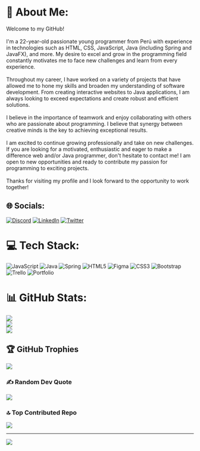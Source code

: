 # 💫 About Me:
Welcome to my GitHub! <br><br>I'm a 22-year-old passionate young programmer from Perú with experience in technologies such as HTML, CSS, JavaScript, Java (including Spring and JavaFX), and more. My desire to excel and grow in the programming field constantly motivates me to face new challenges and learn from every experience.<br><br>Throughout my career, I have worked on a variety of projects that have allowed me to hone my skills and broaden my understanding of software development. From creating interactive websites to Java applications, I am always looking to exceed expectations and create robust and efficient solutions.<br><br>I believe in the importance of teamwork and enjoy collaborating with others who are passionate about programming. I believe that synergy between creative minds is the key to achieving exceptional results.<br><br>I am excited to continue growing professionally and take on new challenges. If you are looking for a motivated, enthusiastic and eager to make a difference web and/or Java programmer, don't hesitate to contact me! I am open to new opportunities and ready to contribute my passion for programming to exciting projects.<br><br>Thanks for visiting my profile and I look forward to the opportunity to work together!<br>


## 🌐 Socials:
[![Discord](https://img.shields.io/badge/Discord-%237289DA.svg?logo=discord&logoColor=white)](https://discord.gg/swealdrk) [![LinkedIn](https://img.shields.io/badge/LinkedIn-%230077B5.svg?logo=linkedin&logoColor=white)](https://linkedin.com/in/https) [![Twitter](https://img.shields.io/badge/Twitter-%231DA1F2.svg?logo=Twitter&logoColor=white)](https://twitter.com/https://twitter.com/AstroLemur) 

# 💻 Tech Stack:
![JavaScript](https://img.shields.io/badge/javascript-%23323330.svg?style=for-the-badge&logo=javascript&logoColor=%23F7DF1E) ![Java](https://img.shields.io/badge/java-%23ED8B00.svg?style=for-the-badge&logo=java&logoColor=white) ![Spring](https://img.shields.io/badge/spring-%236DB33F.svg?style=for-the-badge&logo=spring&logoColor=white) ![HTML5](https://img.shields.io/badge/html5-%23E34F26.svg?style=for-the-badge&logo=html5&logoColor=white) 	![Figma](https://img.shields.io/badge/figma-%23F24E1E.svg?style=for-the-badge&logo=figma&logoColor=white) ![CSS3](https://img.shields.io/badge/css3-%231572B6.svg?style=for-the-badge&logo=css3&logoColor=white) ![Bootstrap](https://img.shields.io/badge/bootstrap-%23563D7C.svg?style=for-the-badge&logo=bootstrap&logoColor=white) ![Trello](https://img.shields.io/badge/Trello-%23026AA7.svg?style=for-the-badge&logo=Trello&logoColor=white) ![Portfolio](https://img.shields.io/badge/Portfolio-%23000000.svg?style=for-the-badge&logo=firefox&logoColor=#FF7139)
# 📊 GitHub Stats:
![](https://github-readme-stats.vercel.app/api?username=swealdark&theme=buefy&hide_border=false&include_all_commits=false&count_private=false)<br/>
![](https://github-readme-streak-stats.herokuapp.com/?user=swealdark&theme=buefy&hide_border=false)<br/>
![](https://github-readme-stats.vercel.app/api/top-langs/?username=swealdark&theme=buefy&hide_border=false&include_all_commits=false&count_private=false&layout=compact)

## 🏆 GitHub Trophies
![](https://github-profile-trophy.vercel.app/?username=swealdark&theme=onedark&no-frame=false&no-bg=false&margin-w=4)

### ✍️ Random Dev Quote
![](https://quotes-github-readme.vercel.app/api?type=vetical&theme=radical)

### 🔝 Top Contributed Repo
![](https://github-contributor-stats.vercel.app/api?username=swealdark&limit=5&theme=dracula&combine_all_yearly_contributions=true)

---
[![](https://visitcount.itsvg.in/api?id=swealdark&icon=0&color=11)](https://visitcount.itsvg.in)

<!-- Proudly created with GPRM ( https://gprm.itsvg.in ) -->

